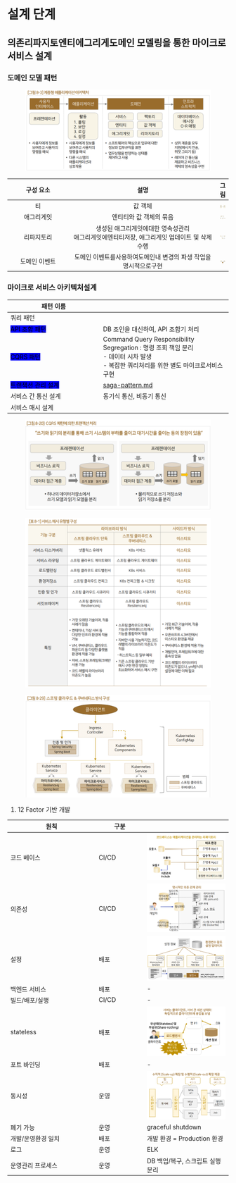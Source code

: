 # 설계 단계

## 의존리파지토엔티에그리게도메인 모델링을 통한 마이크로 서비스 설계

### 도메인 모델 패턴

<figure><img src="../../../../.gitbook/assets/image (3) (1) (1).png" alt=""><figcaption></figcaption></figure>

<table><thead><tr><th width="130" align="center">구성 요소</th><th width="336" align="center">설명</th><th align="center">그림</th></tr></thead><tbody><tr><td align="center">티</td><td align="center">값 객체</td><td align="center"><img src="../../../../.gitbook/assets/image (5).png" alt="" data-size="original"></td></tr><tr><td align="center">애그리게잇</td><td align="center">엔티티와 값 객체의 묶음</td><td align="center"><img src="../../../../.gitbook/assets/image (4).png" alt="" data-size="original"></td></tr><tr><td align="center">리파지토리</td><td align="center">생성된 애그리게잇에대한 영속성관리 <br>애그리게잇에엔티티저장, 애그리게잇 업데이트 및 삭제 수행</td><td align="center"><img src="../../../../.gitbook/assets/image (1) (1) (1).png" alt="" data-size="original"></td></tr><tr><td align="center">도메인 이벤트</td><td align="center">도메인 이벤트를사용하여도메인내 변경의 파생 작업을명시적으로구현</td><td align="center"><img src="../../../../.gitbook/assets/image (1) (1) (1) (1).png" alt="" data-size="original"></td></tr></tbody></table>



### 마이크로 서비스 아키텍처설계

<table><thead><tr><th width="197">패턴 이름</th><th></th></tr></thead><tbody><tr><td>쿼리 패턴</td><td></td></tr><tr><td><mark style="background-color:blue;">API 조합 패턴</mark></td><td>DB 조인을 대신하여,  API 조합기 처리</td></tr><tr><td><mark style="background-color:blue;">CQRS 패턴</mark></td><td>Command Query Responsibility Segregation : 명령 조회 책임 분리<br>- 데이터 시차 발생<br>- 복잡한 쿼리처리를 위한 별도 마이크로서비스 구현</td></tr><tr><td><mark style="background-color:blue;">트랜잭션 관리 설계</mark></td><td><a data-mention href="../../../../tech/microservice/pattern/transaction/saga-pattern.md">saga-pattern.md</a></td></tr><tr><td>서비스 간 통신 설계</td><td>동기식 통신, 비동기 통신</td></tr><tr><td>서비스 매시 설계</td><td></td></tr></tbody></table>

<figure><img src="../../../../.gitbook/assets/image (2) (1).png" alt=""><figcaption></figcaption></figure>

<figure><img src="../../../../.gitbook/assets/image (54).png" alt=""><figcaption></figcaption></figure>

<figure><img src="../../../../.gitbook/assets/image (55).png" alt=""><figcaption></figcaption></figure>

1. 12 Factor 기반 개발

<table><thead><tr><th width="187">원칙</th><th width="96">구분</th><th></th></tr></thead><tbody><tr><td>코드 베이스</td><td>CI/CD</td><td><img src="../../../../.gitbook/assets/image (58).png" alt="" data-size="original"></td></tr><tr><td>의존성</td><td>CI/CD</td><td><img src="../../../../.gitbook/assets/image (57).png" alt="" data-size="original"></td></tr><tr><td>설정</td><td>배포</td><td><img src="../../../../.gitbook/assets/image (56).png" alt="" data-size="original"></td></tr><tr><td>백엔드 서비스</td><td>배포</td><td>-</td></tr><tr><td>빌드/배포/실행</td><td>CI/CD</td><td>-</td></tr><tr><td>stateless</td><td>배포</td><td><img src="../../../../.gitbook/assets/image (59).png" alt="" data-size="original"></td></tr><tr><td>포트 바인딩</td><td>배포</td><td>-</td></tr><tr><td>동시성</td><td>운영</td><td><img src="../../../../.gitbook/assets/image (60).png" alt="" data-size="original"></td></tr><tr><td>폐기 가능</td><td>운영</td><td>graceful shutdown</td></tr><tr><td>개발/운영환경 일치</td><td>배포</td><td>개발 환경 = Production 환경</td></tr><tr><td>로그</td><td>운영</td><td>ELK</td></tr><tr><td>운영관리 프로세스</td><td>운영</td><td>DB  백업/복구, 스크립트 실행 분리</td></tr></tbody></table>

